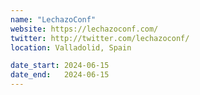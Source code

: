 ```yaml
---
name: "LechazoConf"
website: https://lechazoconf.com/
twitter: http://twitter.com/lechazoconf/
location: Valladolid, Spain

date_start: 2024-06-15
date_end:   2024-06-15
---
```

